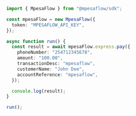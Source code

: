 <!-- Start SDK Example Usage [usage] -->
```typescript
import { MpesaFlow } from "@mpesaflow/sdk";

const mpesaFlow = new MpesaFlow({
  token: "MPESAFLOW_API_KEY",
});

async function run() {
  const result = await mpesaFlow.express.pay({
    phoneNumber: "254712345678",
    amount: "100.00",
    transactionDesc: "mpesaflow",
    customerName: "John Doe",
    accountReference: "mpesaflow",
  });

  console.log(result);
}

run();

```
<!-- End SDK Example Usage [usage] -->